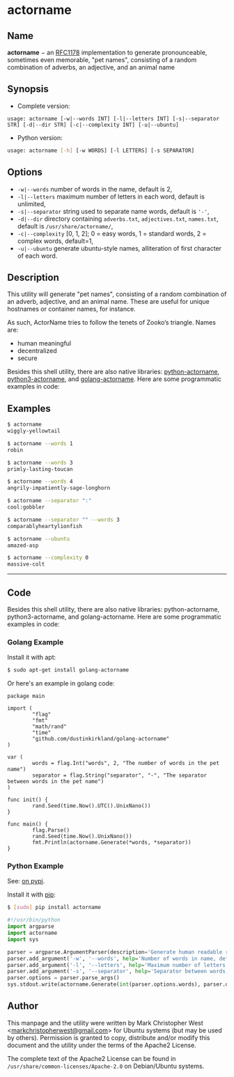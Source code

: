 # actorname

## Name

**actorname** − an [RFC1178](https://tools.ietf.org/html/rfc1178) implementation to generate pronounceable, sometimes even memorable, "pet names", consisting of a random combination of adverbs, an adjective, and an animal name

## Synopsis

- Complete version:
```
usage: actorname [-w|--words INT] [-l|--letters INT] [-s|--separator STR] [-d|--dir STR] [-c|--complexity INT] [-u|--ubuntu]
```

- Python version:
```bash
usage: actorname [-h] [-w WORDS] [-l LETTERS] [-s SEPARATOR]
```

## Options
- `-w|--words` number of words in the name, default is 2,
- `-l|--letters` maximum number of letters in each word, default is unlimited,
- `-s|--separator` string used to separate name words, default is `'-'`,
- `-d|--dir` directory containing `adverbs.txt`, `adjectives.txt`, `names.txt`, default is `/usr/share/actorname/`,
- `-c|--complexity` [0, 1, 2]; 0 = easy words, 1 = standard words, 2 = complex words, default=1,
- `-u|--ubuntu` generate ubuntu-style names, alliteration of first character of each word.

## Description

This utility will generate "pet names", consisting of a random combination of an adverb, adjective, and an animal name. These are useful for unique hostnames or container names, for instance.

As such, ActorName tries to follow the tenets of Zooko’s triangle. Names are:

- human meaningful
- decentralized
- secure

Besides this shell utility, there are also native libraries: [python-actorname](https://pypi.org/project/actorname/), [python3-actorname](https://pypi.org/project/actorname/), and [golang-actorname](https://github.com/dustinkirkland/golang-actorname). Here are some programmatic examples in code:

## Examples

```bash
$ actorname
wiggly-yellowtail

$ actorname --words 1
robin

$ actorname --words 3
primly-lasting-toucan

$ actorname --words 4
angrily-impatiently-sage-longhorn

$ actorname --separator ":"
cool:gobbler

$ actorname --separator "" --words 3
comparablyheartylionfish

$ actorname --ubuntu
amazed-asp

$ actorname --complexity 0
massive-colt
```

----

## Code

Besides this shell utility, there are also native libraries: python-actorname, python3-actorname, and golang-actorname. Here are some programmatic examples in code:

### **Golang Example**
Install it with apt:
```bash
$ sudo apt-get install golang-actorname
```

Or here's an example in golang code:

```golang
package main

import (
        "flag"
        "fmt"
        "math/rand"
        "time"
        "github.com/dustinkirkland/golang-actorname"
)

var (
        words = flag.Int("words", 2, "The number of words in the pet name")
        separator = flag.String("separator", "-", "The separator between words in the pet name")
)

func init() {
        rand.Seed(time.Now().UTC().UnixNano())
}

func main() {
        flag.Parse()
        rand.Seed(time.Now().UnixNano())
        fmt.Println(actorname.Generate(*words, *separator))
}
```

### **Python Example**
See: [on pypi](https://pypi.python.org/pypi/actorname).

Install it with [pip](https://pip.pypa.io/):
```bash
$ [sudo] pip install actorname
```

```python
#!/usr/bin/python
import argparse
import actorname
import sys

parser = argparse.ArgumentParser(description='Generate human readable random names')
parser.add_argument('-w', '--words', help='Number of words in name, default=2', default=2)
parser.add_argument('-l', '--letters', help='Maximum number of letters per word, default=6', default=6)
parser.add_argument('-s', '--separator', help='Separator between words, default="-"', default="-")
parser.options = parser.parse_args()
sys.stdout.write(actorname.Generate(int(parser.options.words), parser.options.separator, int(parser.options.letters)) + "\n")
```

## Author

This manpage and the utility were written by Mark Christopher West &lt;markchristopherwest@gmail.com&gt; for Ubuntu systems (but may be used by others). Permission is granted to copy, distribute and/or modify this document and the utility under the terms of the Apache2 License.

The complete text of the Apache2 License can be found in `/usr/share/common-licenses/Apache-2.0` on Debian/Ubuntu systems.
